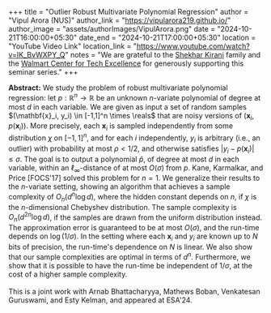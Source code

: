 +++
title = "Outlier Robust Multivariate Polynomial Regression"
author = "Vipul Arora (NUS)"
author_link = "https://vipularora219.github.io/"
author_image = "assets/authorImages/VipulArora.png"
date = "2024-10-21T16:00:00+05:30"
date_end = "2024-10-21T17:00:00+05:30"
location = "YouTube Video Link"
location_link = "https://www.youtube.com/watch?v=IK_BvWXPY_Q"
notes = "We are grateful to the <a href = "https://www.accel.com/people/shekhar-kirani" target= "_blank">Shekhar Kirani</a> family and the <a href = "https://www.csa.iisc.ac.in/cfe-walmart/" target= "_blank">Walmart Center for Tech Excellence</a> for generously supporting this seminar series."
+++

<b>Abstract:</b>
We study the problem of robust multivariate polynomial regression: 
let $p : \mathbb{R}^n \to \mathbb{R}$ be an unknown $n$-variate polynomial of degree at most $d$ in each variable. We are given 
as input a set of random samples $(\mathbf{x}_i, y_i) \in [-1,1]^n \times \reals$ that are noisy versions of 
$(\mathbf{x}_i, p(\mathbf{x}_i))$. More precisely, each $\mathbf{x}_i$ is sampled independently from some distribution 
$\chi$ on $[-1,1]^n$, and for each $i$ independently, $y_i$ is arbitrary (i.e., an outlier) with probability at most 
$\rho < 1/2$, and otherwise satisfies $|y_i - p(\mathbf{x}_i)| \leq \sigma$. The goal is to output a polynomial 
$\hat{p}$, of degree at most $d$ in each variable, within an $\ell_\infty$-distance of at most $O(\sigma)$ from $p$.
Kane, Karmalkar, and Price [FOCS'17] solved this problem for $n=1$. We generalize their results to the $n$-variate 
setting, showing an algorithm that achieves a sample complexity of $O_n(d^n \log d)$, where the hidden constant 
depends on $n$, if $\chi$ is the $n$-dimensional Chebyshev distribution. 
The sample complexity is $O_n(d^{2n} \log d)$, if the samples are drawn from the uniform distribution instead. 
The approximation error is guaranteed to be at most $O(\sigma)$, and the run-time depends on $\log(1/\sigma)$. In 
the setting where each $\mathbf{x}_i$ and $y_i$ are known up to $N$ bits of precision, the run-time's dependence 
on $N$ is linear. We also show that our sample complexities are optimal in terms of $d^n$. 
Furthermore, we show that it is possible to have the run-time be independent of $1/\sigma$, at the cost of a 
higher sample complexity.
<br><br>
This is a joint work with Arnab Bhattacharyya, Mathews Boban, Venkatesan Guruswami, and Esty Kelman, and 
appeared at ESA'24.